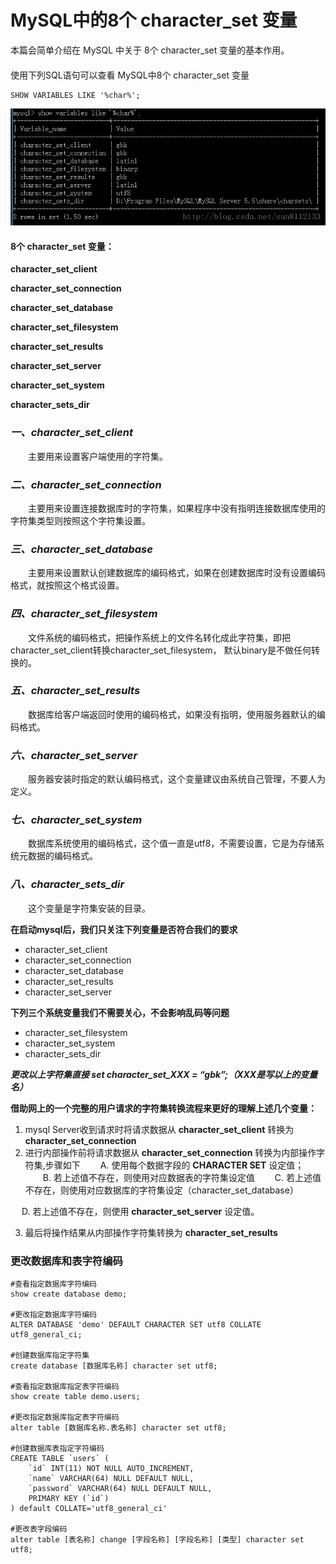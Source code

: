 # MySQL中的8个 character\_set 变量

本篇会简单介绍在 MySQL 中关于 8个 character\_set 变量的基本作用。  
　　  
使用下列SQL语句可以查看 MySQL中8个 character\_set 变量

```text
SHOW VARIABLES LIKE '%char%';
```

![](../.gitbook/assets/image%20%2863%29.png)

#### 8个 character\_set 变量： <a id="8&#x4E2A;-characterset-&#x53D8;&#x91CF;"></a>

**character\_set\_client**

**character\_set\_connection**

**character\_set\_database**

**character\_set\_filesystem**

**character\_set\_results**

**character\_set\_server**

**character\_set\_system**

**character\_sets\_dir**

### _一、character\_set\_client_ <a id="&#x4E00;charactersetclient-1"></a>

　　主要用来设置客户端使用的字符集。

### _二、character\_set\_connection_ <a id="&#x4E8C;charactersetconnection-1"></a>

　　主要用来设置连接数据库时的字符集，如果程序中没有指明连接数据库使用的字符集类型则按照这个字符集设置。

### _三、character\_set\_database_ <a id="&#x4E09;charactersetdatabase-1"></a>

　　主要用来设置默认创建数据库的编码格式，如果在创建数据库时没有设置编码格式，就按照这个格式设置。

### _四、character\_set\_filesystem_ <a id="&#x56DB;charactersetfilesystem-1"></a>

　　文件系统的编码格式，把操作系统上的文件名转化成此字符集，即把 character\_set\_client转换character\_set\_filesystem， 默认binary是不做任何转换的。

### _五、character\_set\_results_ <a id="&#x4E94;charactersetresults-1"></a>

　　数据库给客户端返回时使用的编码格式，如果没有指明，使用服务器默认的编码格式。

### _六、character\_set\_server_ <a id="&#x516D;charactersetserver-1"></a>

　　服务器安装时指定的默认编码格式，这个变量建议由系统自己管理，不要人为定义。

### _七、character\_set\_system_ <a id="&#x4E03;charactersetsystem-1"></a>

　　数据库系统使用的编码格式，这个值一直是utf8，不需要设置，它是为存储系统元数据的编码格式。

### _八、character\_sets\_dir_ <a id="&#x516B;charactersetsdir-1"></a>

　　这个变量是字符集安装的目录。

**在启动mysql后，我们只关注下列变量是否符合我们的要求**

* character\_set\_client
* character\_set\_connection
* character\_set\_database
* character\_set\_results
* character\_set\_server

**下列三个系统变量我们不需要关心，不会影响乱码等问题**

* character\_set\_filesystem
* character\_set\_system
* character\_sets\_dir

_**更改以上字符集直接 set character\_set\_XXX = “gbk”;（XXX是写以上的变量名）**_

**借助网上的一个完整的用户请求的字符集转换流程来更好的理解上述几个变量：**

1. mysql Server收到请求时将请求数据从 **character\_set\_client** 转换为 **character\_set\_connection**
2. 进行内部操作前将请求数据从 **character\_set\_connection** 转换为内部操作字符集,步骤如下 　　A. 使用每个数据字段的 **CHARACTER SET** 设定值； 　　B. 若上述值不存在，则使用对应数据表的字符集设定值 　　C. 若上述值不存在，则使用对应数据库的字符集设定（character\_set\_database）

　            D. 若上述值不存在，则使用 **character\_set\_server** 设定值。

   3. 最后将操作结果从内部操作字符集转换为 **character\_set\_results**



### 更改数据库和表字符编码

```text
#查看指定数据库字符编码
show create database demo;

#更改指定数据库字符编码
ALTER DATABASE 'demo' DEFAULT CHARACTER SET utf8 COLLATE utf8_general_ci;

#创建数据库指定字符集
create database [数据库名称] character set utf8;

#查看指定数据库指定表字符编码
show create table demo.users;

#更改指定数据库指定表字符编码
alter table [数据库名称.表名称] character set utf8;

#创建数据库表指定字符编码
CREATE TABLE `users` (
    `id` INT(11) NOT NULL AUTO_INCREMENT,
    `name` VARCHAR(64) NULL DEFAULT NULL,
    `password` VARCHAR(64) NULL DEFAULT NULL,
    PRIMARY KEY (`id`)
) default COLLATE='utf8_general_ci'  

#更改表字段编码
alter table [表名称] change [字段名称] [字段名称] [类型] character set utf8;
```

